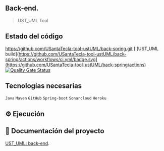 ## Back-end.
> UST_UML Tool

## Estado del código
https://github.com/USantaTecla-tool-ustUML/back-spring.git
[![UST_UML build](https://github.com/USantaTecla-tool-ustUML/back-spring/actions/workflows/ci.yml/badge.svg](https://github.com/USantaTecla-tool-ustUML/back-spring/actions)
[![Quality Gate Status](https://sonarcloud.io/api/project_badges/measure?project=USantaTecla-tool-ustUML_back-spring&metric=alert_status)](https://sonarcloud.io/dashboard?id=USantaTecla-tool-ustUML_back-spring)

## Tecnologías necesarias
`Java` `Maven` `GitHub` `Spring-boot` `Sonarcloud` `Heroku`

## :gear: Ejecución

## :book: Documentación del proyecto
[UST_UML: back-end](https://github.com/USantaTecla-tool-ustUML/requirements).


